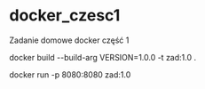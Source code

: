 # docker_czesc1
Zadanie domowe docker część 1 

 docker build --build-arg VERSION=1.0.0 -t zad:1.0 .    

 docker run -p 8080:8080 zad:1.0     
